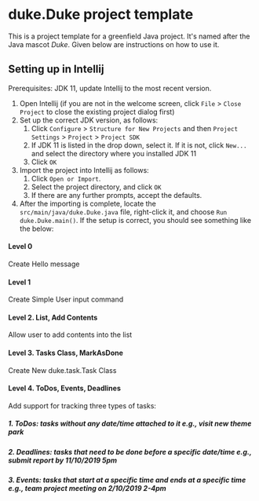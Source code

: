 # duke.Duke project template

This is a project template for a greenfield Java project. It's named after the Java mascot _Duke_. Given below are instructions on how to use it.

## Setting up in Intellij

Prerequisites: JDK 11, update Intellij to the most recent version.

1. Open Intellij (if you are not in the welcome screen, click `File` > `Close Project` to close the existing project dialog first)
1. Set up the correct JDK version, as follows:
   1. Click `Configure` > `Structure for New Projects` and then `Project Settings` > `Project` > `Project SDK`
   1. If JDK 11 is listed in the drop down, select it. If it is not, click `New...` and select the directory where you installed JDK 11
   1. Click `OK`
1. Import the project into Intellij as follows:
   1. Click `Open or Import`.
   1. Select the project directory, and click `OK`
   1. If there are any further prompts, accept the defaults.
1. After the importing is complete, locate the `src/main/java/duke.Duke.java` file, right-click it, and choose `Run duke.Duke.main()`. If the setup is correct, you should see something like the below:



#### Level 0 
Create Hello message

#### Level 1 
Create Simple User input command

#### Level 2. List, Add Contents 
Allow user to add contents into the list

#### Level 3. Tasks Class, MarkAsDone
Create New duke.task.Task Class

#### Level 4. ToDos, Events, Deadlines
Add support for tracking three types of tasks:

##### 1. ToDos: tasks without any date/time attached to it e.g., visit new theme park
##### 2. Deadlines: tasks that need to be done before a specific date/time e.g., submit report by 11/10/2019 5pm
##### 3. Events: tasks that start at a specific time and ends at a specific time e.g., team project meeting on 2/10/2019 2-4pm

